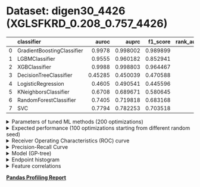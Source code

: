# Dataset: digen30_4426 (XGLSFKRD_0.208_0.757_4426)

|    | classifier                 |   auroc |    auprc |   f1_score |   rank_auroc |   rank_auprc |   rank_f1 |
|---:|:---------------------------|--------:|---------:|-----------:|-------------:|-------------:|----------:|
|  0 | GradientBoostingClassifier | 0.9978  | 0.998002 |   0.989899 |            2 |            2 |         1 |
|  1 | LGBMClassifier             | 0.9555  | 0.960182 |   0.852941 |            3 |            3 |         3 |
|  2 | XGBClassifier              | 0.9988  | 0.998803 |   0.964467 |            1 |            1 |         2 |
|  3 | DecisionTreeClassifier     | 0.45285 | 0.450039 |   0.470588 |            8 |            8 |         7 |
|  4 | LogisticRegression         | 0.4605  | 0.490541 |   0.445596 |            7 |            7 |         8 |
|  5 | KNeighborsClassifier       | 0.6708  | 0.689671 |   0.580645 |            6 |            6 |         6 |
|  6 | RandomForestClassifier     | 0.7405  | 0.719818 |   0.683168 |            5 |            5 |         5 |
|  7 | SVC                        | 0.7794  | 0.782253 |   0.703518 |            4 |            4 |         4 |


<details>
<summary>Parameters of tuned ML methods (200 optimizations)</summary>


```
GradientBoostingClassifier(learning_rate=0.8927104192681034, max_depth=7,
                           min_samples_leaf=55, n_iter_no_change=18,
                           random_state=4426, tol=1e-07,
                           validation_fraction=0.02)
LGBMClassifier(deterministic=True, force_row_wise=True, max_depth=10,
               metric='binary_logloss', n_estimators=75, n_jobs=1,
               num_leaves=1024, objective='binary', random_state=4426)
XGBClassifier(alpha=0.010156565471980922, base_score=0.5, booster='gbtree',
              colsample_bylevel=1, colsample_bynode=1, colsample_bytree=1,
              eta=0.5916896098613627, eval_metric='logloss', gamma=0.0,
              gpu_id=-1, importance_type='gain', interaction_constraints='',
              learning_rate=0.591689587, max_delta_step=0, max_depth=9,
              min_child_weight=1, missing=nan, monotone_constraints='()',
              n_estimators=96, n_jobs=1, nthread=1, num_parallel_tree=1,
              random_state=4426, reg_alpha=0.0101565653,
              reg_lambda=19.84723483476659, scale_pos_weight=1, subsample=1,
              tree_method='exact', use_label_encoder=False,
              validate_parameters=1, ...)
DecisionTreeClassifier(max_depth=5, max_features='auto', min_samples_leaf=20,
                       random_state=4426)
LogisticRegression(C=0.011221098909184215, dual=True, random_state=4426,
                   solver='liblinear')
KNeighborsClassifier(n_neighbors=8, p=1, weights='distance')
RandomForestClassifier(max_depth=10, max_features=None, min_samples_leaf=12,
                       min_samples_split=16, random_state=4426)
SVC(C=234.57217207333505, coef0=8.200000000000001, kernel='poly',
    probability=True, random_state=4426, tol=2.9042402797515083e-05)
```

</details>

<details>
<summary>Expected performance (100 optimizations starting from different random seed)</summary>
<img src='digen30_4426-box.svg' width=40% />
</details>

<details>
<summary>Receiver Operating Characteristics (ROC) curve</summary>
<img src='digen30_4426-roc.svg' width=40% />
</details>

<details>
<summary>Precision-Recall Curve</summary>
<img src='digen30_4426-prc.svg' width=40% />
</details>

<details>
<summary>Model (GP-tree)</summary>
<img src='digen30_4426-model.svg' height=10% />
</details>

<details>
<summary>Endpoint histogram</summary>
<img src='digen30_4426-endpoint.svg' width=40% />
</details>

<details>
<summary>Feature correlations</summary>
<img src='digen30_4426-corr.svg' width=40% />
</details>

[**Pandas Profiling Report**](https://epistasislab.github.io/digen/profile/digen30_4426.html)
